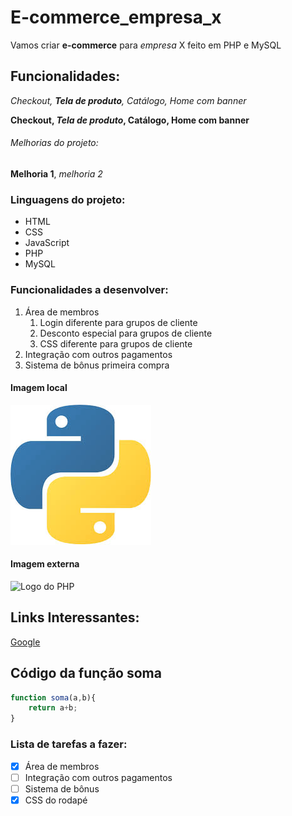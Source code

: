 # E-commerce_empresa_x


Vamos criar **e-commerce** para *empresa* X feito em PHP e MySQL

## Funcionalidades:

_Checkout, **Tela de produto**, Catálogo, Home com banner_

**Checkout, _Tela de produto_, Catálogo, Home com banner**

###### Melhorias do projeto:

__Melhoria 1__, _melhoria 2_


### Linguagens do projeto:

* HTML
* CSS
* JavaScript
* PHP
* MySQL

### Funcionalidades a desenvolver:

1. Área de membros
    1. Login diferente para grupos de cliente
    2. Desconto especial para grupos de cliente
    3. CSS diferente para grupos de cliente 
2. Integração com outros pagamentos
3. Sistema de bônus primeira compra


#### Imagem local

![Logo do Python](img/python.jpg)

#### Imagem externa

![Logo do PHP](https://upload.wikimedia.org/wikipedia/commons/thumb/2/27/PHP-logo.svg/2560px-PHP-logo.svg.png)

## Links Interessantes:

[Google](https://www.google.com)


## Código da função soma

```javascript
function soma(a,b){
    return a+b;
}
```
### Lista de tarefas a fazer:

- [x] Área de membros
- [ ] Integração com outros pagamentos
- [ ] Sistema de bônus
- [x] CSS do rodapé
